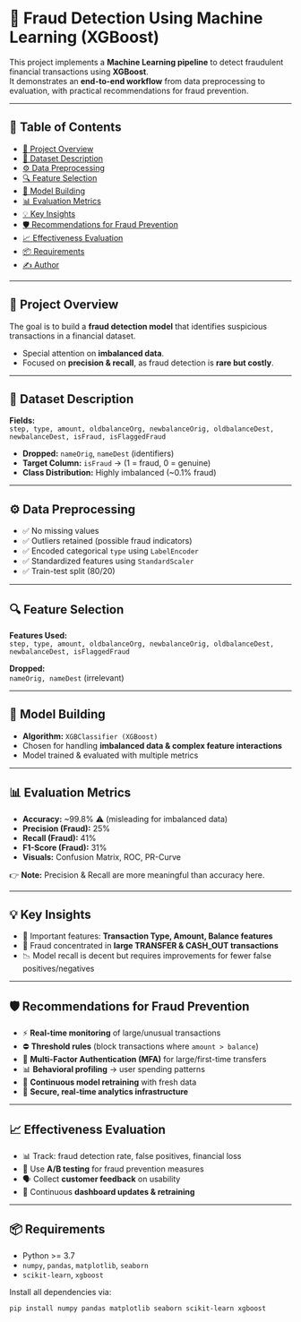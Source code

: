 # 🚨 Fraud Detection Using Machine Learning (XGBoost)

This project implements a **Machine Learning pipeline** to detect fraudulent financial transactions using **XGBoost**.  
It demonstrates an **end-to-end workflow** from data preprocessing to evaluation, with practical recommendations for fraud prevention.  

---

## 📑 Table of Contents
- [📌 Project Overview](#-project-overview)  
- [📂 Dataset Description](#-dataset-description)  
- [⚙️ Data Preprocessing](#️-data-preprocessing)  
- [🔍 Feature Selection](#-feature-selection)  
- [🧠 Model Building](#-model-building)  
- [📊 Evaluation Metrics](#-evaluation-metrics)  
- [💡 Key Insights](#-key-insights)  
- [🛡 Recommendations for Fraud Prevention](#-recommendations-for-fraud-prevention)  
- [📈 Effectiveness Evaluation](#-effectiveness-evaluation)  
- [📦 Requirements](#-requirements)  
- [✍️ Author](#️-author)  

---

## 📌 Project Overview
The goal is to build a **fraud detection model** that identifies suspicious transactions in a financial dataset.  
- Special attention on **imbalanced data**.  
- Focused on **precision & recall**, as fraud detection is **rare but costly**.  

---

## 📂 Dataset Description
**Fields:**  
`step, type, amount, oldbalanceOrg, newbalanceOrig, oldbalanceDest, newbalanceDest, isFraud, isFlaggedFraud`  

- **Dropped:** `nameOrig`, `nameDest` (identifiers)  
- **Target Column:** `isFraud` → (1 = fraud, 0 = genuine)  
- **Class Distribution:** Highly imbalanced (~0.1% fraud)  

---

## ⚙️ Data Preprocessing
- ✅ No missing values  
- ✅ Outliers retained (possible fraud indicators)  
- ✅ Encoded categorical `type` using `LabelEncoder`  
- ✅ Standardized features using `StandardScaler`  
- ✅ Train-test split (80/20)  

---

## 🔍 Feature Selection
**Features Used:**  
`step, type, amount, oldbalanceOrg, newbalanceOrig, oldbalanceDest, newbalanceDest, isFlaggedFraud`  

**Dropped:**  
`nameOrig, nameDest` (irrelevant)  

---

## 🧠 Model Building
- **Algorithm:** `XGBClassifier (XGBoost)`  
- Chosen for handling **imbalanced data & complex feature interactions**  
- Model trained & evaluated with multiple metrics  

---

## 📊 Evaluation Metrics
- **Accuracy:** ~99.8% ⚠️ (misleading for imbalanced data)  
- **Precision (Fraud):** 25%  
- **Recall (Fraud):** 41%  
- **F1-Score (Fraud):** 31%  
- **Visuals:** Confusion Matrix, ROC, PR-Curve  

👉 **Note:** Precision & Recall are more meaningful than accuracy here.  

---

## 💡 Key Insights
- 🔑 Important features: **Transaction Type, Amount, Balance features**  
- 🚩 Fraud concentrated in **large TRANSFER & CASH_OUT transactions**  
- 📉 Model recall is decent but requires improvements for fewer false positives/negatives  

---

## 🛡 Recommendations for Fraud Prevention
- ⚡ **Real-time monitoring** of large/unusual transactions  
- ⛔ **Threshold rules** (block transactions where `amount > balance`)  
- 🔑 **Multi-Factor Authentication (MFA)** for large/first-time transfers  
- 📊 **Behavioral profiling** → user spending patterns  
- 🔄 **Continuous model retraining** with fresh data  
- 🔐 **Secure, real-time analytics infrastructure**  

---

## 📈 Effectiveness Evaluation
- 📊 Track: fraud detection rate, false positives, financial loss  
- 🧪 Use **A/B testing** for fraud prevention measures  
- 🗣 Collect **customer feedback** on usability  
- 🔄 Continuous **dashboard updates & retraining**  

---


## 📦 Requirements
- Python >= 3.7  
- `numpy`, `pandas`, `matplotlib`, `seaborn`  
- `scikit-learn`, `xgboost`  

Install all dependencies via:  
```bash
pip install numpy pandas matplotlib seaborn scikit-learn xgboost
